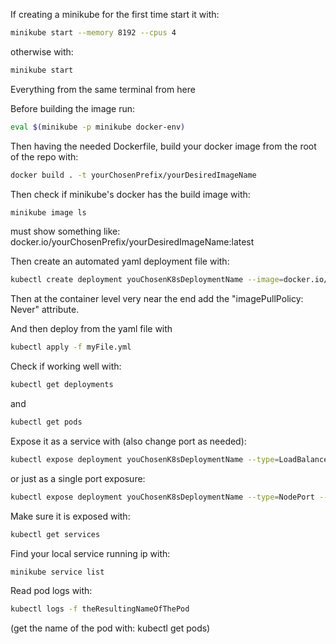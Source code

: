 
If creating a minikube for the first time start it with:
```bash
minikube start --memory 8192 --cpus 4
```
otherwise with:
```bash
minikube start
```

Everything from the same terminal from here

Before building the image run:

```bash
eval $(minikube -p minikube docker-env)
```

Then having the needed Dockerfile, build your docker image from the root of the repo with:
```bash
docker build . -t yourChosenPrefix/yourDesiredImageName
```

Then check if minikube's docker has the build image with:
```bash
minikube image ls
```
must show something like: docker.io/yourChosenPrefix/yourDesiredImageName:latest

Then create an automated yaml deployment file with:
```bash
kubectl create deployment youChosenK8sDeploymentName --image=docker.io/yourChosenPrefix/yourDesiredImageName:latest -o yaml --dry-run=client > myFile.yml
```
Then at the container level very near the end add the "imagePullPolicy: Never" attribute.

And then deploy from the yaml file with
```bash
kubectl apply -f myFile.yml
```
Check if working well with:
```bash
kubectl get deployments
```
and
```bash
kubectl get pods
```
Expose it as a service with (also change port as needed):
```bash
kubectl expose deployment youChosenK8sDeploymentName --type=LoadBalancer --port=8080
```
or just as a single port exposure:
```bash
kubectl expose deployment youChosenK8sDeploymentName --type=NodePort --port=8080
```

Make sure it is exposed with:
```bash
kubectl get services
```
Find your local service running ip with:
```bash
minikube service list
```

Read pod logs with:
```bash
kubectl logs -f theResultingNameOfThePod
```
(get the name of the pod with: kubectl get pods)